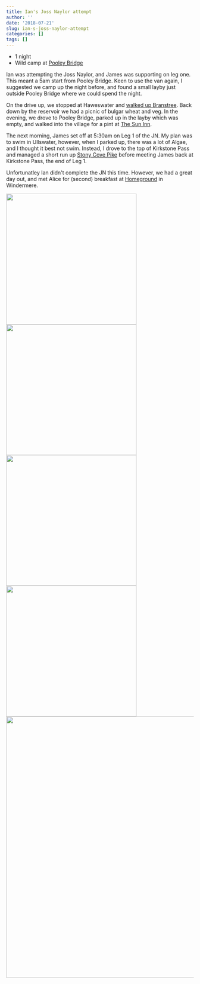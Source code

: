 ```yaml
---
title: Ian's Joss Naylor attempt
author: ''
date: '2018-07-21'
slug: ian-s-joss-naylor-attempt
categories: []
tags: []
---
```


* 1 night
* Wild camp at [Pooley Bridge](https://goo.gl/maps/xDAtMUxnc8tGde718)

Ian was attempting the Joss Naylor, and James was supporting on leg one. This meant a 5am start from Pooley Bridge. Keen to use the van again, I suggested we camp up the night before, and found a small layby just outside Pooley Bridge where we could spend the night. 

On the drive up, we stopped at Haweswater and [walked up Branstree](https://www.strava.com/activities/1718350440). Back down by the reservoir we had a picnic of bulgar wheat and veg. In the evening, we drove to Pooley Bridge, parked up in the layby which was empty, and walked into the village for a pint at [The Sun Inn](https://goo.gl/maps/FxRhEM1pXBPNah8v5).

The next morning, James set off at 5:30am on Leg 1 of the JN. My plan was to swim in Ullswater, however, when I parked up, there was a lot of Algae, and I thought it best not swim. Instead, I drove to the top of Kirkstone Pass  and managed a short run up [Stony Cove Pike](https://www.strava.com/activities/1719329515) before meeting James back at Kirkstone Pass, the end of Leg 1. 

Unfortunatley Ian didn't complete the JN this time. However, we had a great day out, and met Alice for (second) breakfast at [Homeground](https://goo.gl/maps/d66Qe8VFcJWvS9FS6) in Windermere.

<img src="https://bit.ly/2vxdqNR" width="350"><img src="https://bit.ly/2TqDSRi" width="350">
<img src="https://bit.ly/3adPwW8" width="350"><img src="https://bit.ly/3aeXIFR" width="350">
<img src="https://bit.ly/2PDuc4z" width="700">





